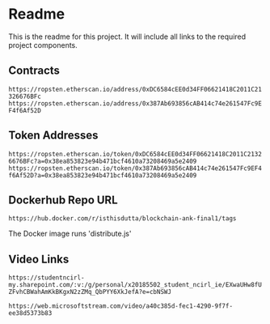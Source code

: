 
# Readme #

This is the readme for this project.  It will include all links to the required project components.

## Contracts ##

```https://ropsten.etherscan.io/address/0xDC6584cEE0d34FF06621418C2011C21326676BFc```
```https://ropsten.etherscan.io/address/0x387Ab693856cAB414c74e261547Fc9EF4f6Af52D```

## Token Addresses ##

```https://ropsten.etherscan.io/token/0xDC6584cEE0d34FF06621418C2011C21326676BFc?a=0x38ea853823e94b471bcf4610a73208469a5e2409```
```https://ropsten.etherscan.io/token/0x387Ab693856cAB414c74e261547Fc9EF4f6Af52D?a=0x38ea853823e94b471bcf4610a73208469a5e2409```

## Dockerhub Repo URL ##

```https://hub.docker.com/r/isthisdutta/blockchain-ank-final1/tags```

The Docker image runs 'distribute.js'

## Video Links ##

```https://studentncirl-my.sharepoint.com/:v:/g/personal/x20185502_student_ncirl_ie/EXwaUHw8fUZFvhCBWahAmKkBKgxN2zZMq_QbPYY6XkJefA?e=cbNSWJ```

```https://web.microsoftstream.com/video/a40c385d-fec1-4290-9f7f-ee38d5373b83```



